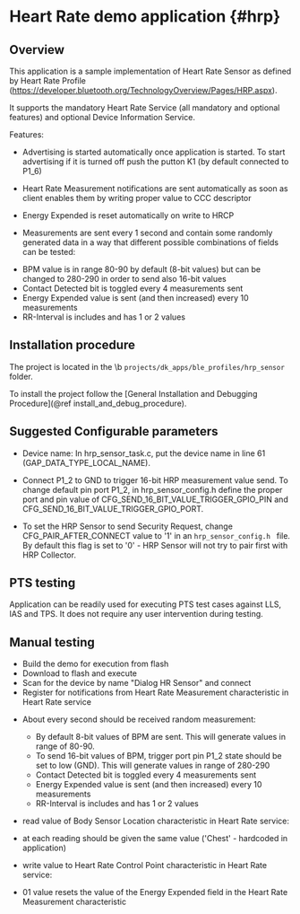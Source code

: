 Heart Rate demo application {#hrp}
===========================

## Overview

This application is a sample implementation of Heart Rate Sensor as defined
by Heart Rate Profile (https://developer.bluetooth.org/TechnologyOverview/Pages/HRP.aspx).

It supports the mandatory Heart Rate Service (all mandatory and optional features) and optional
Device Information Service.

Features:

- Advertising is started automatically once application is started. To start advertising
  if it is turned off push the putton K1 (by default connected to P1_6)

- Heart Rate Measurement notifications are sent automatically as soon as client
  enables them by writing proper value to CCC descriptor

- Energy Expended is reset automatically on write to HRCP

- Measurements are sent every 1 second and contain some randomly generated data
  in a way that different possible combinations of fields can be tested:

 * BPM value is in range 80-90 by default (8-bit values) but can be changed to 280-290
   in order to send also 16-bit values
 * Contact Detected bit is toggled every 4 measurements sent
 * Energy Expended value is sent (and then increased) every 10 measurements
 * RR-Interval is includes and has 1 or 2 values

## Installation procedure

The project is located in the \b `projects/dk_apps/ble_profiles/hrp_sensor` folder.

To install the project follow the [General Installation and Debugging Procedure](@ref install_and_debug_procedure).

## Suggested Configurable parameters

- Device name:
  In hrp_sensor_task.c, put the device name in line 61 (GAP_DATA_TYPE_LOCAL_NAME).

- Connect P1_2 to GND to trigger 16-bit HRP measurement value send. To change default pin port
  P1_2, in hrp_sensor_config.h define the proper port and pin value of
  CFG_SEND_16_BIT_VALUE_TRIGGER_GPIO_PIN and CFG_SEND_16_BIT_VALUE_TRIGGER_GPIO_PORT.

- To set the HRP Sensor to send Security Request, change CFG_PAIR_AFTER_CONNECT
  value to '1' in an `hrp_sensor_config.h ` file. By default this flag is set to
  '0' - HRP Sensor will not try to pair first with HRP Collector.

## PTS testing

Application can be readily used for executing PTS test cases against LLS, IAS and TPS.
It does not require any user intervention during testing.

## Manual testing

- Build the demo for execution from flash
- Download to flash and execute
- Scan for the device by name "Dialog HR Sensor" and connect
- Register for notifications from Heart Rate Measurement characteristic in Heart Rate service

 * About every second should be received random measurement:

   + By default 8-bit values of BPM are sent. This will generate values in range of 80-90.
   + To send 16-bit values of BPM, trigger port pin P1_2 state should be set to low (GND).
     This will generate values in range of 280-290
   + Contact Detected bit is toggled every 4 measurements sent
   + Energy Expended value is sent (and then increased) every 10 measurements
   + RR-Interval is includes and has 1 or 2 values

- read value of Body Sensor Location characteristic in Heart Rate service:

 * at each reading should be given the same value ('Chest' - hardcoded in application)

- write value to Heart Rate Control Point characteristic in Heart Rate service:

 * 01 value resets the value of the Energy Expended field in the Heart Rate Measurement characteristic

